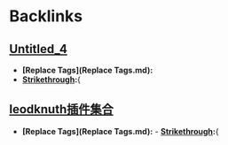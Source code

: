 
# Backlinks
## [Untitled_4](Untitled_4.md)
- **[Replace Tags](Replace Tags.md):**
- **[Strikethrough](Strikethrough.md):**{

## [leodknuth插件集合](leodknuth插件集合.md)
- **[Replace Tags](Replace Tags.md):**
            - **[Strikethrough](Strikethrough.md):**{

